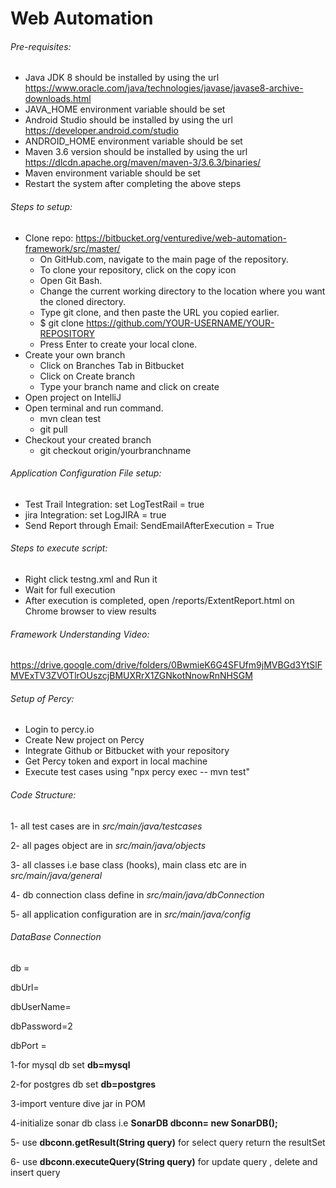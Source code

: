 # Web Automation

###### Pre-requisites:
- Java JDK 8 should be installed by using the url https://www.oracle.com/java/technologies/javase/javase8-archive-downloads.html
- JAVA_HOME environment variable should be set
- Android Studio should be installed by using the url https://developer.android.com/studio
- ANDROID_HOME environment variable should be set
- Maven 3.6 version should be installed by using the url https://dlcdn.apache.org/maven/maven-3/3.6.3/binaries/
- Maven environment variable should be set
- Restart the system after completing the above steps

###### Steps to setup:
  - Clone repo: https://bitbucket.org/venturedive/web-automation-framework/src/master/
    - On GitHub.com, navigate to the main page of the repository. 
    - To clone your repository, click on the copy icon
    - Open Git Bash.
    - Change the current working directory to the location where you want the cloned directory.
    - Type git clone, and then paste the URL you copied earlier.
    - $ git clone https://github.com/YOUR-USERNAME/YOUR-REPOSITORY
    - Press Enter to create your local clone.
  - Create your own branch
    - Click on Branches Tab in Bitbucket
    - Click on Create branch
    - Type your branch name and click on create
  - Open project on IntelliJ
  - Open terminal and run command.
    - mvn clean test
    - git pull
  - Checkout your created branch
    - git checkout origin/yourbranchname

###### Application Configuration File setup:
- Test Trail Integration: set LogTestRail = true  
- jira Integration: set LogJIRA = true
- Send Report through Email: SendEmailAfterExecution = True

 ###### Steps to execute script:
  - Right click testng.xml and Run it
  - Wait for full execution
  - After execution is completed, open /reports/ExtentReport.html on Chrome browser to view results

###### Framework Understanding Video:

  https://drive.google.com/drive/folders/0BwmieK6G4SFUfm9jMVBGd3YtSlFMVExTV3ZVOTlrOUszcjBMUXRrX1ZGNkotNnowRnNHSGM

###### Setup of Percy:

- Login to percy.io
- Create New project on Percy
- Integrate Github or Bitbucket with your repository
- Get Percy token and export in local machine
- Execute test cases using "npx percy exec -- mvn test"

###### Code Structure:
1- all test cases are in _src/main/java/testcases_ 

2- all pages object are in _src/main/java/objects_

3- all classes i.e base class (hooks), main class etc are in _src/main/java/general_

4- db connection class define in _src/main/java/dbConnection_

5- all application configuration are in _src/main/java/config_

###### DataBase Connection

db =

dbUrl=

dbUserName=

dbPassword=2

dbPort =

1-for mysql db set **db=mysql** 

2-for postgres db set **db=postgres**

3-import venture dive jar in POM

4-initialize sonar db class  i.e **SonarDB dbconn= new SonarDB();**

5- use **dbconn.getResult(String query)** for select query return the resultSet

6- use **dbconn.executeQuery(String query)** for update query , delete and insert query



